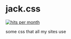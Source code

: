 # jack.css

[![hits per month](https://data.jsdelivr.com/v1/package/gh/Jack5079/jack.css/badge)](https://www.jsdelivr.com/package/gh/Jack5079/jack.css)

some css that all my sites use